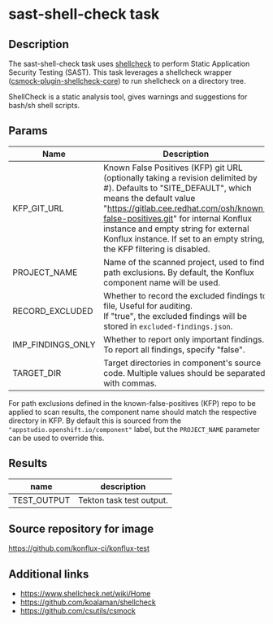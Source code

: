 # sast-shell-check task

## Description

The sast-shell-check task uses [shellcheck](https://www.shellcheck.net/) to perform Static Application Security Testing (SAST). This task leverages a shellcheck wrapper ([csmock-plugin-shellcheck-core](https://github.com/csutils/csmock)) to run shellcheck on a directory tree.

ShellCheck is a static analysis tool, gives warnings and suggestions for bash/sh shell scripts.

## Params

| Name              | Description                                                                                                                                            | Default Value | Required |
| ----------------- | ------------------------------------------------------------------------------------------------------------------------------------------------------ | ------------- | -------- |
| KFP_GIT_URL       | Known False Positives (KFP) git URL (optionally taking a revision delimited by \#). Defaults to "SITE_DEFAULT", which means the default value "https://gitlab.cee.redhat.com/osh/known-false-positives.git" for internal Konflux instance and empty string for external Konflux instance. If set to an empty string, the KFP filtering is disabled.|SITE_DEFAULT|false|
| PROJECT_NAME      | Name of the scanned project, used to find path exclusions. By default, the Konflux component name will be used.                                        | ""            | No       |
| RECORD_EXCLUDED   | Whether to record the excluded findings to file, Useful for auditing.<br/>If "true", the excluded findings will be stored in `excluded-findings.json`. | "false"       | No       |
| IMP_FINDINGS_ONLY | Whether to report only important findings. To report all findings, specify "false".                                                                    | "true"        | No       |
| TARGET_DIR        | Target directories in component's source code. Multiple values should be separated with commas.                                                        | "."           | No       |

For path exclusions defined in the known-false-positives (KFP) repo to be applied to scan results, the component name should match the respective directory in KFP. By default this is sourced from the `"appstudio.openshift.io/component"` label, but the `PROJECT_NAME` parameter can be used to override this.

## Results

| name        | description              |
| ----------- | ------------------------ |
| TEST_OUTPUT | Tekton task test output. |

## Source repository for image

<https://github.com/konflux-ci/konflux-test>

## Additional links

* <https://www.shellcheck.net/wiki/Home>
* <https://github.com/koalaman/shellcheck>
* <https://github.com/csutils/csmock>
